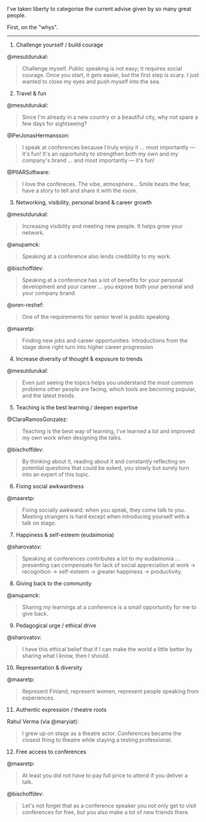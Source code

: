 I've taken liberty to categorise the current advise given by so many great people.

First, on the "whys".

---

1. Challenge yourself / build courage

@mesutdurukal:

> Challenge myself. Public speaking is not easy; it requires social courage. Once you start, it gets easier, but the first step is scary. I just wanted to close my eyes and push myself into the sea.


2. Travel & fun

@mesutdurukal:

> Since I'm already in a new country or a beautiful city, why not spare a few days for sightseeing?

@PerJonasHermansson:

> I speak at conferences because I truly enjoy it ... most importantly — it's fun!
> It's an opportunity to strengthen both my own and my company's brand ... and most importantly — it's fun!

@PIIARSoftware:

> I love the confereces. The vibe, atmosphere… Smile beats the fear, have a story to tell and share it with the room.

3. Networking, visibility, personal brand & career growth

@mesutdurukal:

> Increasing visibility and meeting new people. It helps grow your network.

@anupamck:

> Speaking at a conference also lends credibility to my work.

@bischoffdev:

> Speaking at a conference has a lot of benefits for your personal development and your career ... you expose both your personal and your company brand.

@oren-reshef:

> One of the requirements for senior level is public speaking.

@maaretp:

> Finding new jobs and career opportunities: introductions from the stage done right turn into higher career progression


4. Increase diversity of thought & exposure to trends

@mesutdurukal:

> Even just seeing the topics helps you understand the most common problems other people are facing, which tools are becoming popular, and the latest trends.


5. Teaching is the best learning / deepen expertise

@ClaraRamosGonzalez:

> Teaching is the best way of learning, I've learned a lot and improved my own work when designing the talks.

@bischoffdev:

> By thinking about it, reading about it and constantly reflecting on potential questions that could be asked, you slowly but surely turn into an expert of this topic.


6. Fixing social awkwardness

@maaretp:

> Fixing socially awkward: when you speak, they come talk to you. Meeting strangers is hard except when introducing yourself with a talk on stage.


7. Happiness & self-esteem (eudaimonia)

@sharovatov:

> Speaking at conferences contributes a lot to my eudaimonia ... presenting can compensate for lack of social appreciation at work → recognition → self-esteem → greater happiness → productivity.


8. Giving back to the community

@anupamck:

> Sharing my learnings at a conference is a small opportunity for me to give back.


9. Pedagogical urge / ethical drive

@sharovatov:

> I have this ethical belief that if I can make the world a little better by sharing what I know, then I should.


10. Representation & diversity

@maaretp:

> Represent Finland, represent women, represent people speaking from experiences.


11. Authentic expression / theatre roots

Rahul Verma (via @maryiat):

> I grew up on stage as a theatre actor. Conferences became the closest thing to theatre while staying a testing professional.


12. Free access to conferences

@maaretp:

> At least you did not have to pay full price to attend if you deliver a talk.

@bischoffdev: 

> Let's not forget that as a conference speaker you not only get to visit conferences for free, but you also make a lot of new friends there.
